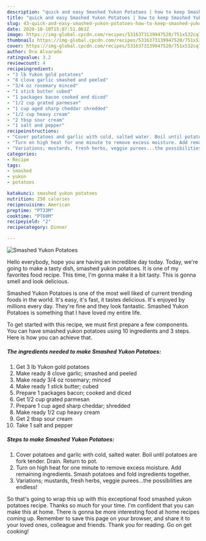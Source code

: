 ```yaml
---
description: "quick and easy Smashed Yukon Potatoes | how to keep Smashed Yukon Potatoes"
title: "quick and easy Smashed Yukon Potatoes | how to keep Smashed Yukon Potatoes"
slug: 43-quick-and-easy-smashed-yukon-potatoes-how-to-keep-smashed-yukon-potatoes
date: 2020-10-10T15:07:51.063Z
image: https://img-global.cpcdn.com/recipes/5316373139947520/751x532cq70/smashed-yukon-potatoes-recipe-main-photo.jpg
thumbnail: https://img-global.cpcdn.com/recipes/5316373139947520/751x532cq70/smashed-yukon-potatoes-recipe-main-photo.jpg
cover: https://img-global.cpcdn.com/recipes/5316373139947520/751x532cq70/smashed-yukon-potatoes-recipe-main-photo.jpg
author: Ora Alvarado
ratingvalue: 3.2
reviewcount: 4
recipeingredient:
- "3 lb Yukon gold potatoes"
- "8 clove garlic smashed and peeled"
- "3/4 oz rosemary minced"
- "1 stick butter cubed"
- "1 packages bacon cooked and diced"
- "1/2 cup grated parmesan"
- "1 cup aged sharp cheddar shredded"
- "1/2 cup heavy cream"
- "2 tbsp sour cream"
- "1 salt and pepper"
recipeinstructions:
- "Cover potatoes and garlic with cold, salted water. Boil until potatoes are fork tender. Drain. Return to pot."
- "Turn on high heat for one minute to remove excess moisture. Add remaining ingredients. Smash potatoes and fold ingredients together."
- "Variations; mustards, fresh herbs, veggie purees...the possibilities are endless!"
categories:
- Recipe
tags:
- smashed
- yukon
- potatoes

katakunci: smashed yukon potatoes 
nutrition: 250 calories
recipecuisine: American
preptime: "PT33M"
cooktime: "PT60M"
recipeyield: "2"
recipecategory: Dinner

---
```



![Smashed Yukon Potatoes](https://img-global.cpcdn.com/recipes/5316373139947520/751x532cq70/smashed-yukon-potatoes-recipe-main-photo.jpg)

Hello everybody, hope you are having an incredible day today. Today, we're going to make a tasty dish, smashed yukon potatoes. It is one of my favorites food recipe. This time, I'm gonna make it a bit tasty. This is gonna smell and look delicious.



Smashed Yukon Potatoes is one of the most well liked of current trending foods in the world. It's easy, it's fast, it tastes delicious. It's enjoyed by millions every day. They're fine and they look fantastic. Smashed Yukon Potatoes is something that I have loved my entire life.


To get started with this recipe, we must first prepare a few components. You can have smashed yukon potatoes using 10 ingredients and 3 steps. Here is how you can achieve that.

<!--inarticleads1-->

##### The ingredients needed to make Smashed Yukon Potatoes:

1. Get 3 lb Yukon gold potatoes
1. Make ready 8 clove garlic; smashed and peeled
1. Make ready 3/4 oz rosemary; minced
1. Make ready 1 stick butter; cubed
1. Prepare 1 packages bacon; cooked and diced
1. Get 1/2 cup grated parmesan
1. Prepare 1 cup aged sharp cheddar; shredded
1. Make ready 1/2 cup heavy cream
1. Get 2 tbsp sour cream
1. Take 1 salt and pepper




<!--inarticleads2-->

##### Steps to make Smashed Yukon Potatoes:

1. Cover potatoes and garlic with cold, salted water. Boil until potatoes are fork tender. Drain. Return to pot.
1. Turn on high heat for one minute to remove excess moisture. Add remaining ingredients. Smash potatoes and fold ingredients together.
1. Variations; mustards, fresh herbs, veggie purees...the possibilities are endless!




So that's going to wrap this up with this exceptional food smashed yukon potatoes recipe. Thanks so much for your time. I'm confident that you can make this at home. There is gonna be more interesting food at home recipes coming up. Remember to save this page on your browser, and share it to your loved ones, colleague and friends. Thank you for reading. Go on get cooking!

